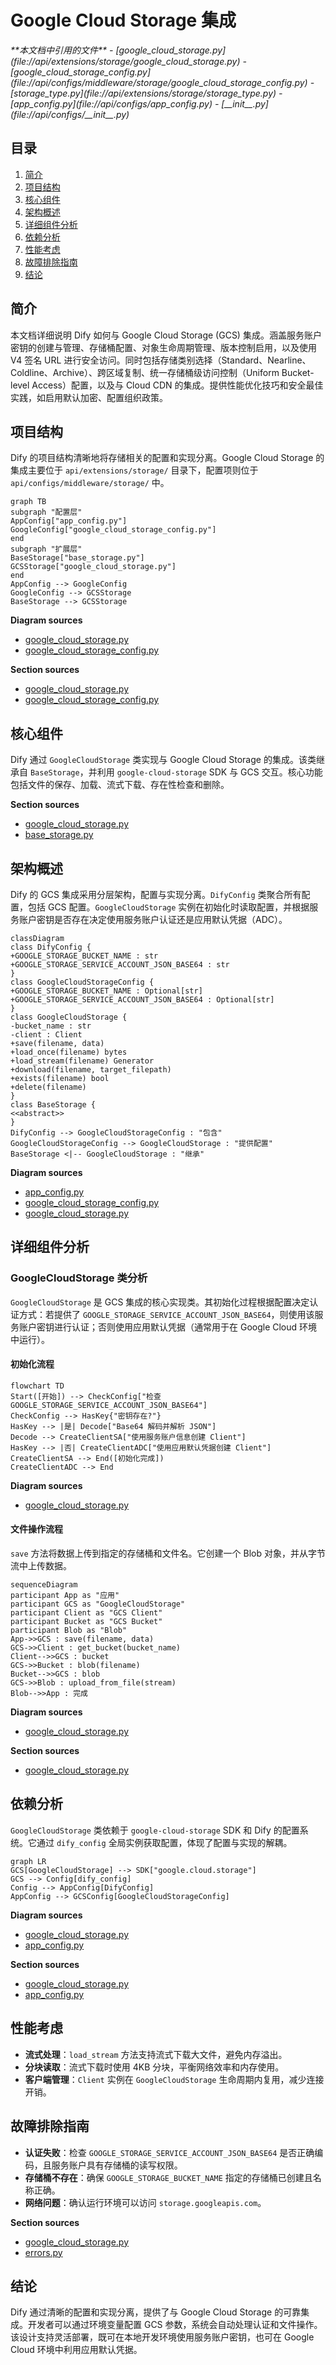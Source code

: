 # Google Cloud Storage 集成

<cite>
**本文档中引用的文件**  
- [google_cloud_storage.py](file://api/extensions/storage/google_cloud_storage.py)
- [google_cloud_storage_config.py](file://api/configs/middleware/storage/google_cloud_storage_config.py)
- [storage_type.py](file://api/extensions/storage/storage_type.py)
- [app_config.py](file://api/configs/app_config.py)
- [__init__.py](file://api/configs/__init__.py)
</cite>

## 目录
1. [简介](#简介)
2. [项目结构](#项目结构)
3. [核心组件](#核心组件)
4. [架构概述](#架构概述)
5. [详细组件分析](#详细组件分析)
6. [依赖分析](#依赖分析)
7. [性能考虑](#性能考虑)
8. [故障排除指南](#故障排除指南)
9. [结论](#结论)

## 简介
本文档详细说明 Dify 如何与 Google Cloud Storage (GCS) 集成。涵盖服务账户密钥的创建与管理、存储桶配置、对象生命周期管理、版本控制启用，以及使用 V4 签名 URL 进行安全访问。同时包括存储类别选择（Standard、Nearline、Coldline、Archive）、跨区域复制、统一存储桶级访问控制（Uniform Bucket-level Access）配置，以及与 Cloud CDN 的集成。提供性能优化技巧和安全最佳实践，如启用默认加密、配置组织政策。

## 项目结构
Dify 的项目结构清晰地将存储相关的配置和实现分离。Google Cloud Storage 的集成主要位于 `api/extensions/storage/` 目录下，配置项则位于 `api/configs/middleware/storage/` 中。

```mermaid
graph TB
subgraph "配置层"
AppConfig["app_config.py"]
GoogleConfig["google_cloud_storage_config.py"]
end
subgraph "扩展层"
BaseStorage["base_storage.py"]
GCSStorage["google_cloud_storage.py"]
end
AppConfig --> GoogleConfig
GoogleConfig --> GCSStorage
BaseStorage --> GCSStorage
```

**Diagram sources**
- [google_cloud_storage.py](file://api/extensions/storage/google_cloud_storage.py#L1-L60)
- [google_cloud_storage_config.py](file://api/configs/middleware/storage/google_cloud_storage_config.py#L1-L20)

**Section sources**
- [google_cloud_storage.py](file://api/extensions/storage/google_cloud_storage.py#L1-L60)
- [google_cloud_storage_config.py](file://api/configs/middleware/storage/google_cloud_storage_config.py#L1-L20)

## 核心组件
Dify 通过 `GoogleCloudStorage` 类实现与 Google Cloud Storage 的集成。该类继承自 `BaseStorage`，并利用 `google-cloud-storage` SDK 与 GCS 交互。核心功能包括文件的保存、加载、流式下载、存在性检查和删除。

**Section sources**
- [google_cloud_storage.py](file://api/extensions/storage/google_cloud_storage.py#L1-L60)
- [base_storage.py](file://api/extensions/storage/base_storage.py)

## 架构概述
Dify 的 GCS 集成采用分层架构，配置与实现分离。`DifyConfig` 类聚合所有配置，包括 GCS 配置。`GoogleCloudStorage` 实例在初始化时读取配置，并根据服务账户密钥是否存在决定使用服务账户认证还是应用默认凭据（ADC）。

```mermaid
classDiagram
class DifyConfig {
+GOOGLE_STORAGE_BUCKET_NAME : str
+GOOGLE_STORAGE_SERVICE_ACCOUNT_JSON_BASE64 : str
}
class GoogleCloudStorageConfig {
+GOOGLE_STORAGE_BUCKET_NAME : Optional[str]
+GOOGLE_STORAGE_SERVICE_ACCOUNT_JSON_BASE64 : Optional[str]
}
class GoogleCloudStorage {
-bucket_name : str
-client : Client
+save(filename, data)
+load_once(filename) bytes
+load_stream(filename) Generator
+download(filename, target_filepath)
+exists(filename) bool
+delete(filename)
}
class BaseStorage {
<<abstract>>
}
DifyConfig --> GoogleCloudStorageConfig : "包含"
GoogleCloudStorageConfig --> GoogleCloudStorage : "提供配置"
BaseStorage <|-- GoogleCloudStorage : "继承"
```

**Diagram sources**
- [app_config.py](file://api/configs/app_config.py#L1-L113)
- [google_cloud_storage_config.py](file://api/configs/middleware/storage/google_cloud_storage_config.py#L1-L20)
- [google_cloud_storage.py](file://api/extensions/storage/google_cloud_storage.py#L1-L60)

## 详细组件分析

### GoogleCloudStorage 类分析
`GoogleCloudStorage` 是 GCS 集成的核心实现类。其初始化过程根据配置决定认证方式：若提供了 `GOOGLE_STORAGE_SERVICE_ACCOUNT_JSON_BASE64`，则使用该服务账户密钥进行认证；否则使用应用默认凭据（通常用于在 Google Cloud 环境中运行）。

#### 初始化流程
```mermaid
flowchart TD
Start([开始]) --> CheckConfig["检查 GOOGLE_STORAGE_SERVICE_ACCOUNT_JSON_BASE64"]
CheckConfig --> HasKey{"密钥存在?"}
HasKey --> |是| Decode["Base64 解码并解析 JSON"]
Decode --> CreateClientSA["使用服务账户信息创建 Client"]
HasKey --> |否| CreateClientADC["使用应用默认凭据创建 Client"]
CreateClientSA --> End([初始化完成])
CreateClientADC --> End
```

**Diagram sources**
- [google_cloud_storage.py](file://api/extensions/storage/google_cloud_storage.py#L10-L20)

#### 文件操作流程
`save` 方法将数据上传到指定的存储桶和文件名。它创建一个 Blob 对象，并从字节流中上传数据。

```mermaid
sequenceDiagram
participant App as "应用"
participant GCS as "GoogleCloudStorage"
participant Client as "GCS Client"
participant Bucket as "GCS Bucket"
participant Blob as "Blob"
App->>GCS : save(filename, data)
GCS->>Client : get_bucket(bucket_name)
Client-->>GCS : bucket
GCS->>Bucket : blob(filename)
Bucket-->>GCS : blob
GCS->>Blob : upload_from_file(stream)
Blob-->>App : 完成
```

**Diagram sources**
- [google_cloud_storage.py](file://api/extensions/storage/google_cloud_storage.py#L22-L28)

**Section sources**
- [google_cloud_storage.py](file://api/extensions/storage/google_cloud_storage.py#L1-L60)

## 依赖分析
`GoogleCloudStorage` 类依赖于 `google-cloud-storage` SDK 和 Dify 的配置系统。它通过 `dify_config` 全局实例获取配置，体现了配置与实现的解耦。

```mermaid
graph LR
GCS[GoogleCloudStorage] --> SDK["google.cloud.storage"]
GCS --> Config[dify_config]
Config --> AppConfig[DifyConfig]
AppConfig --> GCSConfig[GoogleCloudStorageConfig]
```

**Diagram sources**
- [google_cloud_storage.py](file://api/extensions/storage/google_cloud_storage.py#L1-L60)
- [app_config.py](file://api/configs/app_config.py#L1-L113)

**Section sources**
- [google_cloud_storage.py](file://api/extensions/storage/google_cloud_storage.py#L1-L60)
- [app_config.py](file://api/configs/app_config.py#L1-L113)

## 性能考虑
- **流式处理**：`load_stream` 方法支持流式下载大文件，避免内存溢出。
- **分块读取**：流式下载时使用 4KB 分块，平衡网络效率和内存使用。
- **客户端管理**：`Client` 实例在 `GoogleCloudStorage` 生命周期内复用，减少连接开销。

## 故障排除指南
- **认证失败**：检查 `GOOGLE_STORAGE_SERVICE_ACCOUNT_JSON_BASE64` 是否正确编码，且服务账户具有存储桶的读写权限。
- **存储桶不存在**：确保 `GOOGLE_STORAGE_BUCKET_NAME` 指定的存储桶已创建且名称正确。
- **网络问题**：确认运行环境可以访问 `storage.googleapis.com`。

**Section sources**
- [google_cloud_storage.py](file://api/extensions/storage/google_cloud_storage.py#L1-L60)
- [errors.py](file://api/core/errors/error.py)

## 结论
Dify 通过清晰的配置和实现分离，提供了与 Google Cloud Storage 的可靠集成。开发者可以通过环境变量配置 GCS 参数，系统会自动处理认证和文件操作。该设计支持灵活部署，既可在本地开发环境使用服务账户密钥，也可在 Google Cloud 环境中利用应用默认凭据。